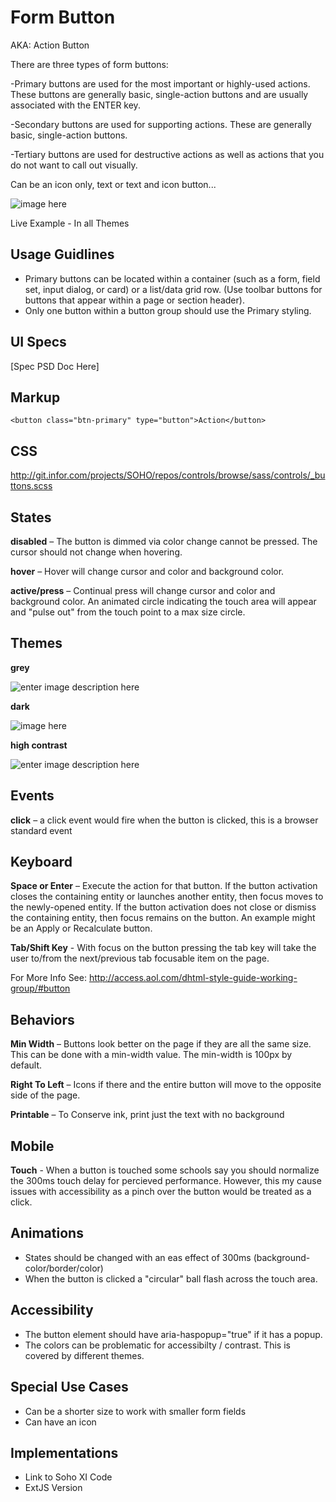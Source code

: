 # Form Button

AKA: Action Button

There are three types of form buttons:

  -Primary buttons are used for the most important or highly-used actions. These buttons are generally basic, single-action buttons and are usually associated with the ENTER key.

  -Secondary buttons are used for supporting actions. These are generally basic, single-action buttons.

  -Tertiary buttons are used for destructive actions as well as actions that you do not want to call out visually.

Can be an icon only, text or text and icon button...


![image here](http://git.infor.com/projects/SOHO/repos/controls/browse/specs/images/menubutton-darkui.png?at=ad9c7ab8492e24e1ff4d3c98908e7a8a14eef8f3&raw)

Live Example - In all Themes

## Usage Guidlines

- Primary buttons can be located within a container (such as a form, field set, input dialog, or card) or a list/data grid row. (Use toolbar buttons for buttons that appear within a page or section header).
- Only one button within a button group should use the Primary styling.

## UI Specs

[Spec PSD Doc Here]


## Markup

    <button class="btn-primary" type="button">Action</button>

## CSS

http://git.infor.com/projects/SOHO/repos/controls/browse/sass/controls/_buttons.scss

## States

**disabled** – The button is dimmed via color change cannot be pressed. The cursor should not change when hovering.

**hover** – Hover will change cursor and color and background color.

**active/press** – Continual press will change cursor and color and background color. An animated circle indicating the touch area will appear and "pulse out" from the touch point to a max size circle.

## Themes

**grey**

![enter image description here](http://git.infor.com/projects/SOHO/repos/controls/browse/specs/images/menubutton-normal.png?at=ad9c7ab8492e24e1ff4d3c98908e7a8a14eef8f3&raw)

**dark**

![image here](http://git.infor.com/projects/SOHO/repos/controls/browse/specs/images/menubutton-darkui.png?at=ad9c7ab8492e24e1ff4d3c98908e7a8a14eef8f3&raw)

**high contrast**

![enter image description here](http://git.infor.com/projects/SOHO/repos/controls/browse/specs/images/menubutton-highcontrast.png?at=ad9c7ab8492e24e1ff4d3c98908e7a8a14eef8f3&raw)

## Events

**click** – a click event would fire when the button is clicked, this is a browser standard event

## Keyboard

**Space or Enter** – Execute the action for that button. If the button activation closes the containing entity or launches another entity, then focus moves to the newly-opened entity. If the button activation does not close or dismiss the containing entity, then focus remains on the button. An example might be an Apply or Recalculate button.

**Tab/Shift Key** - With focus on the button pressing the tab key will take the user to/from the next/previous tab focusable item on the page.

For More Info See:
http://access.aol.com/dhtml-style-guide-working-group/#button

## Behaviors

**Min Width** – Buttons look better on the page if they are all the same size. This can be done with a min-width value. The min-width is 100px by default.

**Right To Left** – Icons if there and the entire button will move to the opposite side of the page.

**Printable** – To Conserve ink, print just the text with no background

## Mobile

**Touch** - When a button is touched some schools say you should normalize the 300ms touch delay for percieved performance. However, this my cause issues with accessibility as a pinch over the button would be treated as a click.

## Animations

 - States should be changed with an eas effect of 300ms (background-color/border/color)
 - When the button is clicked a "circular" ball flash across the touch area.

## Accessibility

 - The button element should have aria-haspopup="true" if it has a popup.
 - The colors can be problematic for accessibilty / contrast. This is covered by different themes.

## Special Use Cases

 - Can be a shorter size to work with smaller form fields
 - Can have an icon

## Implementations

- Link to Soho XI Code
- ExtJS Version 

